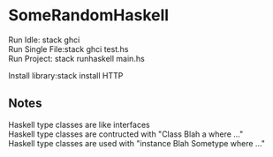 # SomeRandomHaskell

Run Idle: stack ghci  
Run Single File:stack ghci test.hs  
Run Project: stack runhaskell main.hs  

Install library:stack install HTTP  

## Notes  
Haskell type classes are like interfaces  
Haskell type classes are contructed with "Class Blah a where ..."  
Haskell type classes are used with "instance Blah Sometype where ..."  
